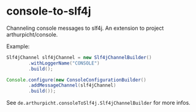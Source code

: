 # console-to-slf4j

Channeling console messages to slf4j. An extension to project arthurpicht/console.

Example:

```java
Slf4jChannel slf4jChannel = new Slf4jChannelBuilder()
        .withLoggerName("CONSOLE")                                
        .build();

Console.configure(new ConsoleConfigurationBuilder()
        .addMessageChannel(slf4jChannel)
        .build());
```

See `de.arthurpicht.consoleToSlf4j.Slf4jChannelBuilder` for more infos.
